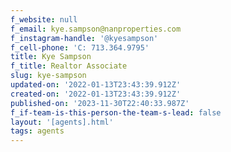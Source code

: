 ```yaml
---
f_website: null
f_email: kye.sampson@nanproperties.com
f_instagram-handle: '@kyesampson'
f_cell-phone: 'C: 713.364.9795'
title: Kye Sampson
f_title: Realtor Associate
slug: kye-sampson
updated-on: '2022-01-13T23:43:39.912Z'
created-on: '2022-01-13T23:43:39.912Z'
published-on: '2023-11-30T22:40:33.987Z'
f_if-team-is-this-person-the-team-s-lead: false
layout: '[agents].html'
tags: agents
---
```



